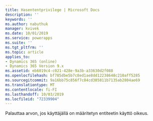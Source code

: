 ```yaml
---
title: Hasententprivilege | Microsoft Docs
description: ''
keywords: ''
ms.author: nabuthuk
manager: kvivek
ms.date: 10/01/2019
ms.service: powerapps
ms.suite: ''
ms.tgt_pltfrm: ''
ms.topic: article
applies_to:
- Dynamics 365 (online)
- Dynamics 365 Version 9.x
ms.assetid: eb6019c4-c021-428e-9a3b-a33630d2f088
ms.openlocfilehash: bf785dbe5b7c8ed1ae8dd12238648c210aff5285
ms.sourcegitcommit: 9a16bb75c856f7c84cd385811b7135ab2804ae69
ms.translationtype: MT
ms.contentlocale: fi-FI
ms.lasthandoff: 10/03/2019
ms.locfileid: "72339904"
---
```

Palauttaa arvon, jos käyttäjällä on määritetyn entiteetin käyttö oikeus.
